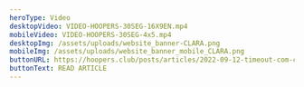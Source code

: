 ```yaml
---
heroType: Video
desktopVideo: VIDEO-HOOPERS-30SEG-16X9EN.mp4
mobileVideo: VIDEO-HOOPERS-30SEG-4x5.mp4
desktopImg: /assets/uploads/website_banner-CLARA.png
mobileImg: /assets/uploads/website_banner_mobile_CLARA.png
buttonURL: https://hoopers.club/posts/articles/2022-09-12-timeout-com-clara-silva/
buttonText: READ ARTICLE
---
```

